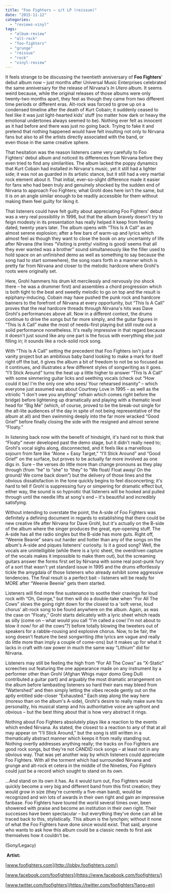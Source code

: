 ```yaml
---
title: "Foo Fighters – s/t LP (reissue)"
date: "2015-11-12"
categories: 
  - "reviews-vinyl"
tags: 
  - "album-review"
  - "alt-rock"
  - "foo-fighters"
  - "grunge"
  - "reissue"
  - "rock"
  - "vinyl-review"
---
```


It feels strange to be discussing the twentieth anniversary of **Foo Fighters**' debut album now – just months after Universal Music Enterprises celebrated the same anniversary for the release of Nirvana's _In Utero_ album. It seems weird because, while the original releases of those albums were only twenty-two months apart, they feel as though they came from two different time periods or different eras. Alt-rock was forced to grow up on a condensed timeline after the death of Kurt Cobain; it suddenly ceased to feel like it was just light-hearted kids' stuff (no matter how dark or heavy the emotional undertones always seemed to be). Nothing ever felt as innocent as it had before and there was just no going back. Trying to fake it and pretend that nothing happened would have felt insulting not only to Nirvana fans but also to all the artists directly associated with the band, or even those in the same creative sphere.

That hesitation was the reason listeners came very carefully to Foo Fighters' debut album and noticed its differences from Nirvana before they even tried to find any similarities. The album lacked the poppy dynamics that Kurt Cobain had installed in Nirvana's music, yet it still had a lighter side; it was not as guarded in its artistic stance, but it still had a very martial rock element about it. That initial, ever-so-slight difference made it easier for fans who had been truly and genuinely shocked by the sudden end of Nirvana to approach Foo Fighters; what Grohl does here isn't the same, but it is on an angle similar enough to be readily accessible for them without making them feel guilty for liking it.

That listeners could have felt guilty about appreciating Foo Fighters' debut was a very real possibility in 1996, but that the album bravely doesn't try to feign modesty in its presentation has really helped it keep from feeling dated, twenty years later. The album opens with “This Is A Call” as an almost serene explosion; after a few bars of warm-up and lyrics which almost feel as though they want to close the book on any uncertainty of life after Nirvana (the lines “Visiting is pretty/ visiting is good/ seems that all they ever wanted was a brother” sound simultaneously like the filler used to hold space on an unfinished demo as well as something to say because the song had to start somewhere), the song roars forth in a manner which is pretty far from Nirvana and closer to the melodic hardcore where Grohl's roots were originally set.

Here, Grohl hammers his drum kit mercilessly and nervously (no shock there – he was a drummer first) and assembles a chord progression which is both tight to the beat and sweetly melodic to go on top and the result is epiphany-inducing. Cobain may have pushed the punk rock and hardcore banners to the forefront of Nirvana at every opportunity, but “This Is A Call” proves that the real hardcore threads through Nirvana's hits was Dave Grohl's performances above all. Now in a different context, the drums continue to drive the songs but far more simply, and the guitar figures in “This Is A Call” make the most of needs-first playing but still route out a solid performance nonetheless. It's really impressive in that regard because it doesn't just sound like any one part is the focus with everything else just filling in; it sounds like a rock-solid rock song.

With “This Is A Call” setting the precedent that Foo Fighters isn't just a vanity project but an ambitious baby band looking to make a mark for itself right off the bat, it gives the album a bit of freedom to not be so focused as it continues, and illustrates a few different styles of songwriting as it goes. “I'll Stick Around” turns the heat up a little higher to answer “This Is A Call” with some simmering guitar licks and seething vocals (check out “How could it be/ I'm the only one who sees/ Your rehearsed insanity” – which everyone just assumed was about Courtney Love in 1995 – as well as the vitriolic “I don't owe you anything” refrain which comes right before the bridge) before lightening up dramatically and playing with a thematic level head for “Big Me” (which, of course, proved to be the break-out single for the alt-lite audiences of the day in spite of not being representative of the album at all) and then swimming deeply into the far more wracked “Good Grief” before finally closing the side with the resigned and almost serene “Floaty.”

In listening back now with the benefit of hindsight, it's hard not to think that “Floaty” never developed past the demo stage, but it didn't really need to; Grohl's vocal sighs along, disconnected, and it feels like a marvellous sojourn from fare like “Alone + Easy Target,” “I'll Stick Around” and “Good Grief" on the surface, but proves to be actually far more involved as one digs in. Sure – the verses do little more than change pronouns as they play through (from “he” to “she” to “they” to “We float/ Float away/ On the ground/ We come back down”) but the delivery of those lines and the obvious dissatisfaction in the tone quickly begins to feel disconcerting; it's hard to tell if Grohl is suppressing fury or simpering for dramatic effect but, either way, the sound is so hypnotic that listeners will be hooked and pulled through until the needle lifts at song's end – it's beautiful and incredibly satisfying.

Without intending to overstate the point, the A-side of Foo Fighters was definitely a defining document in regards to establishing that there could be new creative life after Nirvana for Dave Grohl, but it's actually on the B-side of the album where the singer produces the great, eye-opening stuff. The A-side has all the radio singles but the B-side has more guts. Right off, “Weenie Beanie” sears out harder and hotter than any of the songs on the album's A-side and piques listeners' curiosity. Is it a good song? Well, the vocals are unintelligible (while there is a lyric sheet, the overdriven capture of the vocals makes it impossible to make them out), but the screaming guitars answer the forms first set by Nirvana with some real post-punk fury of a sort that wasn't yet standard issue in 1995 and the drums effortlessly tickle the amygdala of those listeners who already exhibit some aggressive tendencies. The final result is a perfect bait – listeners will be ready for MORE after “Weenie Beenie” gets them started.

Listeners will find more fine sustenance to soothe their cravings for loud rock with “Oh, George,” but then will do a double-take when “For All The Cows” slows the going right down for the closest to a 'soft verse, loud chorus' alt-rock song to be found anywhere on the album. Again, as was the case on “Floaty,” Grohl starts delicately with a lyric sheet which reads as silly (come on – what would you call “I'm called a cow/ I'm not about to blow it now/ for all the cows”?) before totally blowing the tweeters out of speakers for a rabble-rousing and explosive chorus. Now, to be fair, the song doesn't feature the best songwriting (the lyrics are vague and really do little more than imply a couple of come-ons) but it makes up for what it lacks in craft with raw power in much the same way “Lithium” did for Nirvana.

Listeners may still be feeling the high from “For All The Cows” as “X-Static” screeches out featuring the one appearance made on any instrument by a performer other than Grohl (Afghan Whigs major domo Greg Dulli contributed a guitar part) and arguably the most dramatic arrangement on the album before lambasting listeners so hard their ears may bleed from “Wattershed” and then simply letting the vibes recede gently out on the aptly entitled side-closer “Exhausted.” Each step along the way here (moreso than on the album's A-side), Grohl's desire to really make sure his personality, his musical stamp and his authoritative voice are upfront and obvious – but the best thing about that is how very abstract it rings.

Nothing about Foo Fighters absolutely plays like a reaction to the events which ended Nirvana. As stated, the closest to a reaction to any of that at all may appear on “I'll Stick Around,” but the song is still written in a thematically abstract manner which keeps it from really standing out. Nothing overtly addresses anything really; the tracks on Foo Fighters are good rock songs, but they're not CANDID rock songs – at least not in any obvious way. That was yet another way by which listeners could appreciate Foo Fighters. With all the torment which had surrounded Nirvana and grunge and alt-rock et cetera in the middle of the Nineties, _Foo Fighters_ could just be a record which sought to stand on its own.

...And stand on its own it has. As it would turn out, Foo Fighters would quickly become a very big and different band from this first creation; they would grow in size (they're currently a five-man band), would be recognized and win lots of awards in their own right and gain an impressive fanbase. Foo Fighters have toured the world several times over, been showered with praise and become an institution in their own right. Their successes have been spectacular – but everything they've done can all be traced back to this, stylistically. This album is the lynchpin; without it none of what the Foo Fighters have done since would exist. That said, anyone who wants to ask how this album could be a classic needs to first ask themselves how it couldn't be.

(Sony/Legacy)

 **Artist:**

[www.foofighters.com](http://lobby.foofighters.com/)

[www.facebook.com/foofighters](https://www.facebook.com/foofighters/)

[www.twitter.com/foofighters](https://twitter.com/foofighters?lang=en)
